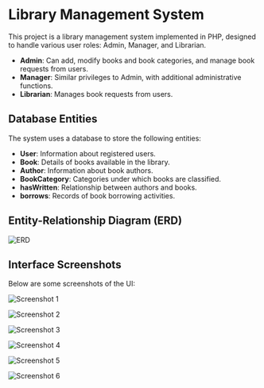 # Library Management System

This project is a library management system implemented in PHP, designed to handle various user roles: Admin, Manager, and Librarian.

- **Admin**: Can add, modify books and book categories, and manage book requests from users.
- **Manager**: Similar privileges to Admin, with additional administrative functions.
- **Librarian**: Manages book requests from users.

## Database Entities

The system uses a database to store the following entities:
- **User**: Information about registered users.
- **Book**: Details of books available in the library.
- **Author**: Information about book authors.
- **BookCategory**: Categories under which books are classified.
- **hasWritten**: Relationship between authors and books.
- **borrows**: Records of book borrowing activities.

## Entity-Relationship Diagram (ERD)

![ERD](https://github.com/AlvinKollcaku/Library/assets/142890850/7150a945-e9c7-4ea6-a7c1-346e54e3a140)

## Interface Screenshots

Below are some screenshots of the UI:

![Screenshot 1](https://github.com/AlvinKollcaku/Library/assets/142890850/489dc0ac-7a32-413e-bde4-40a3ed7db147)

![Screenshot 2](https://github.com/AlvinKollcaku/Library/assets/142890850/a1002b1c-871e-4c58-b44a-4e365300f147)

![Screenshot 3](https://github.com/AlvinKollcaku/Library/assets/142890850/4efa88eb-c70a-4302-bdc0-55b129434112)

![Screenshot 4](https://github.com/AlvinKollcaku/Library/assets/142890850/f88a5f13-6558-4d05-8a4e-d1d84b8c257c)

![Screenshot 5](https://github.com/AlvinKollcaku/Library/assets/142890850/0560f440-28a0-4c70-95ef-70a78960159c)

![Screenshot 6](https://github.com/AlvinKollcaku/Library/assets/142890850/57dccdc4-027b-457b-82f2-cdcb8b697bb6)
